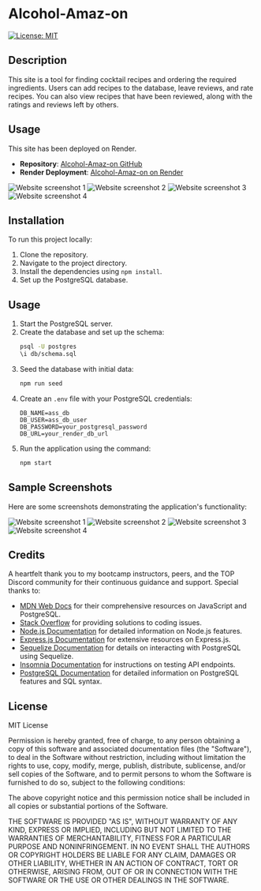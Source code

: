 # Alcohol-Amaz-on

[![License: MIT](https://img.shields.io/badge/License-MIT-yellow.svg)](https://opensource.org/licenses/MIT)

## Description

This site is a tool for finding cocktail recipes and ordering the required ingredients. Users can add recipes to the database, leave reviews, and rate recipes. You can also view recipes that have been reviewed, along with the ratings and reviews left by others.

## Usage

This site has been deployed on Render.

- **Repository**: [Alcohol-Amaz-on GitHub](https://github.com/KitKatKernel/Alcohol-Amaz-on.git)
- **Render Deployment**: [Alcohol-Amaz-on on Render](https://alcohol-amaz-on.onrender.com/)

![Website screenshot 1](assets/images/ASS_Screenshot1.PNG)
![Website screenshot 2](assets/images/Ass_Screenshot2.PNG)
![Website screenshot 3](assets/images/Ass_Screenshot3.PNG)
![Website screenshot 4](assets/images/Ass_Screenshot4.PNG)

## Installation

To run this project locally:
1. Clone the repository.
2. Navigate to the project directory.
3. Install the dependencies using `npm install`.
4. Set up the PostgreSQL database.

## Usage

1. Start the PostgreSQL server.
2. Create the database and set up the schema:
    ```bash
    psql -U postgres
    \i db/schema.sql
    ```
3. Seed the database with initial data:
    ```bash
    npm run seed
    ```
4. Create an `.env` file with your PostgreSQL credentials:
    ```env
    DB_NAME=ass_db
    DB_USER=ass_db_user
    DB_PASSWORD=your_postgresql_password
    DB_URL=your_render_db_url
    ```
5. Run the application using the command:
    ```bash
    npm start
    ```

## Sample Screenshots

Here are some screenshots demonstrating the application's functionality:

![Website screenshot 1](assets/images/ASS_Screenshot1.PNG)
![Website screenshot 2](assets/images/Ass_Screenshot2.PNG)
![Website screenshot 3](assets/images/Ass_Screenshot3.PNG)
![Website screenshot 4](assets/images/Ass_Screenshot4.PNG)

## Credits

A heartfelt thank you to my bootcamp instructors, peers, and the TOP Discord community for their continuous guidance and support. Special thanks to:

- [MDN Web Docs](https://developer.mozilla.org/en-US/) for their comprehensive resources on JavaScript and PostgreSQL.
- [Stack Overflow](https://stackoverflow.com/) for providing solutions to coding issues.
- [Node.js Documentation](https://nodejs.org/en/docs/) for detailed information on Node.js features.
- [Express.js Documentation](https://expressjs.com/en/4x/api.html) for extensive resources on Express.js.
- [Sequelize Documentation](https://sequelize.org/docs/v6/) for details on interacting with PostgreSQL using Sequelize.
- [Insomnia Documentation](https://docs.insomnia.rest/) for instructions on testing API endpoints.
- [PostgreSQL Documentation](https://www.postgresql.org/docs/) for detailed information on PostgreSQL features and SQL syntax.

## License

MIT License 

Permission is hereby granted, free of charge, to any person obtaining a copy of this software and associated documentation files (the "Software"), to deal in the Software without restriction, including without limitation the rights to use, copy, modify, merge, publish, distribute, sublicense, and/or sell copies of the Software, and to permit persons to whom the Software is furnished to do so, subject to the following conditions:

The above copyright notice and this permission notice shall be included in all copies or substantial portions of the Software.

THE SOFTWARE IS PROVIDED "AS IS", WITHOUT WARRANTY OF ANY KIND, EXPRESS OR IMPLIED, INCLUDING BUT NOT LIMITED TO THE WARRANTIES OF MERCHANTABILITY, FITNESS FOR A PARTICULAR PURPOSE AND NONINFRINGEMENT. IN NO EVENT SHALL THE AUTHORS OR COPYRIGHT HOLDERS BE LIABLE FOR ANY CLAIM, DAMAGES OR OTHER LIABILITY, WHETHER IN AN ACTION OF CONTRACT, TORT OR OTHERWISE, ARISING FROM, OUT OF OR IN CONNECTION WITH THE SOFTWARE OR THE USE OR OTHER DEALINGS IN THE SOFTWARE.
